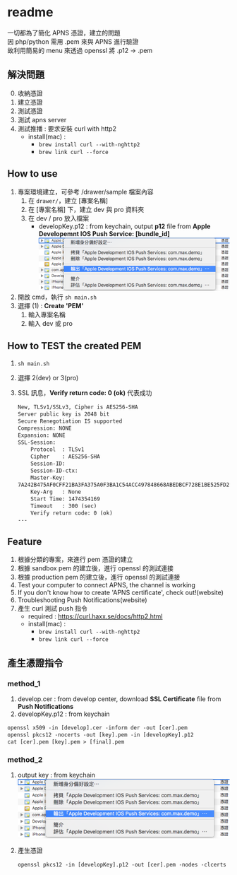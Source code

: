 # readme

一切都為了簡化 APNS 憑證，建立的問題  
因 php/python 需用 .pem 來與 APNS 進行驗證  
故利用簡易的 menu 來透過 openssl 將 .p12 -> .pem  

## 解決問題

0. 收納憑證
1. 建立憑證
2. 測試憑證
3. 測試 apns server
4. 測試推播 : 要求安裝 curl with http2 
	- install(mac) : 
		- `brew install curl --with-nghttp2` 
		- `brew link curl --force`

## How to use

1. 專案環境建立，可參考 /drawer/sample 檔案內容
	1. 在 `drawer/`，建立 [專案名稱]
	2. 在 [專案名稱] 下，建立 dev 與 pro 資料夾
	3. 在 dev / pro 放入檔案
		- developKey.p12 : from keychain, output **p12** file from **Apple Developemnt IOS Push Service: [bundle_id]** ![img](assets/img2.png)
2. 開啟 cmd，執行 `sh main.sh`
3. 選擇 (1) : **Create 'PEM'**
	1. 輸入專案名稱
	2. 輸入 dev 或 pro

## How to TEST the created PEM

1. `sh main.sh`
2. 選擇 2(dev) or 3(pro)
3. SSL 訊息，**Verify return code: 0 (ok)** 代表成功

	```
	New, TLSv1/SSLv3, Cipher is AES256-SHA
	Server public key is 2048 bit
	Secure Renegotiation IS supported
	Compression: NONE
	Expansion: NONE
	SSL-Session:
	    Protocol  : TLSv1
	    Cipher    : AES256-SHA
	    Session-ID: 
	    Session-ID-ctx: 
	    Master-Key: 7A242B475AF0CFF21BA3FA375A0F3BA1C54ACC497848668ABEDBCF728E1BE525FD27FB6AA11DA82918AC7D83206588F0
	    Key-Arg   : None
	    Start Time: 1474354169
	    Timeout   : 300 (sec)
	    Verify return code: 0 (ok)
	---
	```

## Feature

1. 根據分類的專案，來進行 pem 憑證的建立
2. 根據 sandbox pem 的建立後，進行 openssl 的測試連接
3. 根據 production pem 的建立後，進行 openssl 的測試連接
4. Test your computer to connect APNS, the channel is working
5. If you don't know how to create 'APNS certificate', check out!(website)
6. Troubleshooting Push Notifications(website)
7. 產生 curl 測試 push 指令
	- required : https://curl.haxx.se/docs/http2.html
	- install(mac) : 
		- `brew install curl --with-nghttp2` 
		- `brew link curl --force`


## 產生憑證指令

### method_1


1. develop.cer : from develop center, download **SSL Certificate** file from **Push Notifications**
2. developKey.p12 : from keychain

```
openssl x509 -in [develop].cer -inform der -out [cer].pem
openssl pkcs12 -nocerts -out [key].pem -in [developKey].p12
cat [cer].pem [key].pem > [final].pem
```


### method_2

1. output key : from keychain
	![img](assets/img2.png)

2. 產生憑證

	```
	openssl pkcs12 -in [developKey].p12 -out [cer].pem -nodes -clcerts
	```